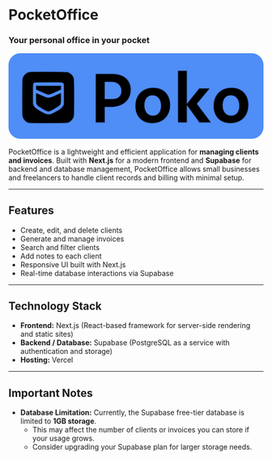 # PocketOffice
### Your personal office in your pocket

![PocketOffice Logo](./public/logo.png)

PocketOffice is a lightweight and efficient application for **managing clients and invoices**. Built with **Next.js** for a modern frontend and **Supabase** for backend and database management, PocketOffice allows small businesses and freelancers to handle client records and billing with minimal setup.

---

## Features

- Create, edit, and delete clients
- Generate and manage invoices
- Search and filter clients
- Add notes to each client
- Responsive UI built with Next.js
- Real-time database interactions via Supabase

---

## Technology Stack

- **Frontend:** Next.js (React-based framework for server-side rendering and static sites)  
- **Backend / Database:** Supabase (PostgreSQL as a service with authentication and storage)  
- **Hosting:** Vercel

---

## Important Notes

- **Database Limitation:** Currently, the Supabase free-tier database is limited to **1GB storage**.  
  - This may affect the number of clients or invoices you can store if your usage grows.  
  - Consider upgrading your Supabase plan for larger storage needs.
